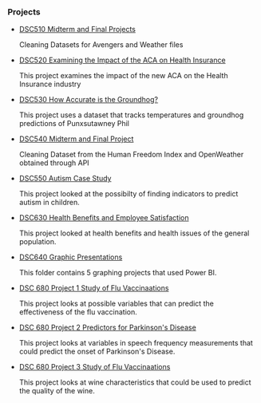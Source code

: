 ### Projects

+ [DSC510 Midterm and Final Projects](https://github.com/chhathaway71/DSC-510)

    Cleaning Datasets for Avengers and Weather files
    
+ [DSC520 Examining the Impact of the ACA on Health Insurance](https://github.com/chhathaway71/DSC-520)

    This project examines the impact of the new ACA on the Health Insurance industry
    
+ [DSC530 How Accurate is the Groundhog?](https://github.com/chhathaway71/DSC-530)

    This project uses a dataset that tracks temperatures and groundhog predictions of Punxsutawney Phil
    
+ [DSC540 Midterm and Final Project](https://github.com/chhathaway71/DSC-540)

    Cleaning Dataset from the Human Freedom Index and OpenWeather obtained through API
     
+ [DSC550 Autism Case Study](https://github.com/chhathaway71/DSC-550)

    This project looked at the possibilty of finding indicators to predict autism in children.
    
+ [DSC630 Health Benefits and Employee Satisfaction](https://github.com/chhathaway71/DSC-630)

    This project looked at health benefits and health issues of the general population.
    
+ [DSC640 Graphic Presentations](https://github.com/chhathaway71/DSC-640)

    This folder contains 5 graphing projects that used Power BI.
     
+ [DSC 680 Project 1 Study of Flu Vaccinaations](https://github.com/chhathaway71/DSC-680/tree/master/Project%201)

    This project looks at possible variables that can predict the effectiveness of the flu vaccination. 
    
+ [DSC 680 Project 2 Predictors for Parkinson's Disease](https://github.com/chhathaway71/DSC-680/tree/master/Project%202)

    This project looks at variables in speech frequency measurements that could predict the onset of Parkinson's Disease.
    
+ [DSC 680 Project 3 Study of Flu Vaccinaations](https://github.com/chhathaway71/DSC-680/tree/master/Project%203)

    This project looks at wine characteristics that could be used to predict the quality of the wine.
